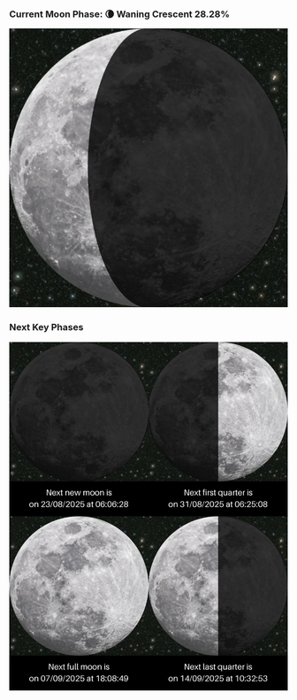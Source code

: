 ### Current Moon Phase: 🌘 Waning Crescent 28.28%
![Moon Phase](moonphase.png)
### Next Key Phases
![Gallery](gallery.png)